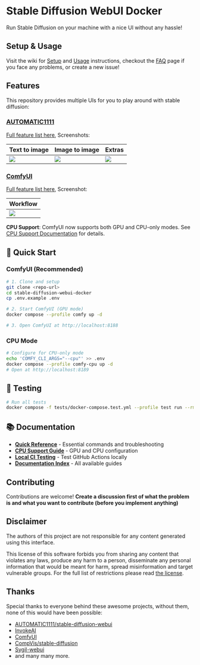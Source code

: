 # Stable Diffusion WebUI Docker

Run Stable Diffusion on your machine with a nice UI without any hassle!

## Setup & Usage

Visit the wiki for [Setup](https://github.com/AbdBarho/stable-diffusion-webui-docker/wiki/Setup) and [Usage](https://github.com/AbdBarho/stable-diffusion-webui-docker/wiki/Usage) instructions, checkout the [FAQ](https://github.com/AbdBarho/stable-diffusion-webui-docker/wiki/FAQ) page if you face any problems, or create a new issue!

## Features

This repository provides multiple UIs for you to play around with stable diffusion:

### [AUTOMATIC1111](https://github.com/AUTOMATIC1111/stable-diffusion-webui)

[Full feature list here](https://github.com/AUTOMATIC1111/stable-diffusion-webui-feature-showcase), Screenshots:

| Text to image                                                                                              | Image to image                                                                                             | Extras                                                                                                     |
| ---------------------------------------------------------------------------------------------------------- | ---------------------------------------------------------------------------------------------------------- | ---------------------------------------------------------------------------------------------------------- |
| ![](https://user-images.githubusercontent.com/24505302/189541954-46afd772-d0c8-4005-874c-e2eca40c02f2.jpg) | ![](https://user-images.githubusercontent.com/24505302/189541956-5b528de7-1b5d-479f-a1db-d3f5a53afc59.jpg) | ![](https://user-images.githubusercontent.com/24505302/189541957-cf78b352-a071-486d-8889-f26952779a61.jpg) |

### [ComfyUI](https://github.com/comfyanonymous/ComfyUI)

[Full feature list here](https://github.com/comfyanonymous/ComfyUI#features), Screenshot:

| Workflow                                                                         |
| -------------------------------------------------------------------------------- |
| ![](https://github.com/comfyanonymous/ComfyUI/raw/main/comfyui_screenshot.png) |

**CPU Support**: ComfyUI now supports both GPU and CPU-only modes. See [CPU Support Documentation](docs/CPU_SUPPORT.md) for details.

## 🚀 Quick Start

### ComfyUI (Recommended)

```bash
# 1. Clone and setup
git clone <repo-url>
cd stable-diffusion-webui-docker
cp .env.example .env

# 2. Start ComfyUI (GPU mode)
docker compose --profile comfy up -d

# 3. Open ComfyUI at http://localhost:8188
```

### CPU Mode
```bash
# Configure for CPU-only mode
echo 'COMFY_CLI_ARGS="--cpu"' >> .env
docker compose --profile comfy-cpu up -d
# Open at http://localhost:8189
```

## 🧪 Testing

```bash
# Run all tests
docker compose -f tests/docker-compose.test.yml --profile test run --rm test-runner all
```

## 📚 Documentation

- **[Quick Reference](docs/QUICK_REFERENCE.md)** - Essential commands and troubleshooting
- **[CPU Support Guide](docs/CPU_SUPPORT.md)** - GPU and CPU configuration
- **[Local CI Testing](docs/LOCAL_CI_TESTING.md)** - Test GitHub Actions locally
- **[Documentation Index](docs/README.md)** - All available guides

## Contributing

Contributions are welcome! **Create a discussion first of what the problem is and what you want to contribute (before you implement anything)**

## Disclaimer

The authors of this project are not responsible for any content generated using this interface.

This license of this software forbids you from sharing any content that violates any laws, produce any harm to a person, disseminate any personal information that would be meant for harm, spread misinformation and target vulnerable groups. For the full list of restrictions please read [the license](./LICENSE).

## Thanks

Special thanks to everyone behind these awesome projects, without them, none of this would have been possible:

- [AUTOMATIC1111/stable-diffusion-webui](https://github.com/AUTOMATIC1111/stable-diffusion-webui)
- [InvokeAI](https://github.com/invoke-ai/InvokeAI)
- [ComfyUI](https://github.com/comfyanonymous/ComfyUI)
- [CompVis/stable-diffusion](https://github.com/CompVis/stable-diffusion)
- [Sygil-webui](https://github.com/Sygil-Dev/sygil-webui)
- and many many more.
